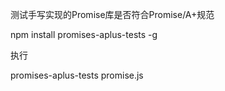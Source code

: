 测试手写实现的Promise库是否符合Promise/A+规范

npm install promises-aplus-tests -g

执行

promises-aplus-tests promise.js